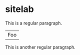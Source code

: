 # sitelab
This is a regular paragraph.

<table>
    <tr>
        <td>Foo</td>
    </tr>
</table>

This is another regular paragraph.
